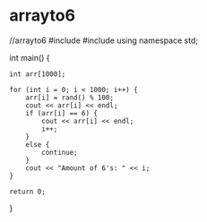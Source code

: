 # arrayto6


//arrayto6
#include <iostream>
#include <algorithm>
using namespace std;


int main() {

	int arr[1000];

	for (int i = 0; i < 1000; i++) {
		arr[i] = rand() % 100;
		cout << arr[i] << endl;
		if (arr[i] == 6) {
			cout << arr[i] << endl;
			i++;
		}
		else {
			continue;
		}
		cout << "Amount of 6's: " << i;
	}

	return 0;
}
                                  
                                  
                                  
